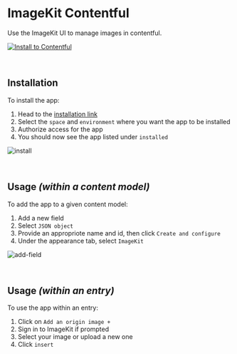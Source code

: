 # ImageKit Contentful

Use the ImageKit UI to manage images in contentful.

[![Install to Contentful](https://www.ctfstatic.com/button/install-small.svg)](https://app.contentful.com/deeplink?link=apps&id=5PDydcyTxQy4RCNmY18RDR)

<br/>

## Installation

To install the app: 

1. Head to the [installation link](https://app.contentful.com/deeplink?link=apps&id=5PDydcyTxQy4RCNmY18RDR)
2. Select the `space` and `environment` where you want the app to be installed
3. Authorize access for the app
4. You should now see the app listed under `installed`

![install](https://user-images.githubusercontent.com/97189204/166159432-20487691-0419-43d7-b058-977f8fd5f537.gif)

<br/>

## Usage _(within a content model)_

To add the app to a given content model:

1. Add a new field
2. Select `JSON object`
3. Provide an appropriote name and id, then click `Create and configure`
4. Under the appearance tab, select `ImageKit`

![add-field](https://user-images.githubusercontent.com/97189204/166159566-03d76c0b-5ceb-4da7-a2ad-ef6d0f734b99.gif)

<br/>

## Usage _(within an entry)_

To use the app within an entry: 

1. Click on `Add an origin image +`
2. Sign in to ImageKit if prompted
3. Select your image or upload a new one
4. Click `insert`


